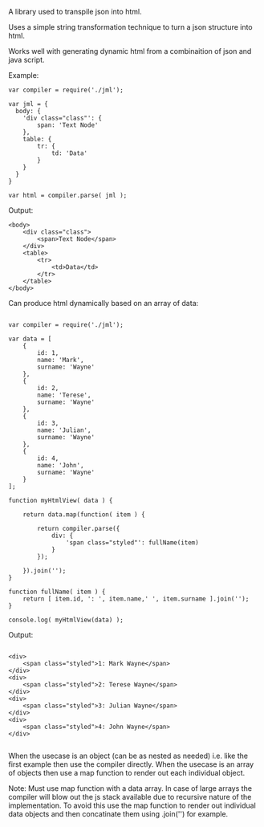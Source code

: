 A library used to transpile json into html. 

Uses a simple string transformation technique to turn a json structure into html.

Works well with generating dynamic html from a combinaition of json and java script.

Example:

```
var compiler = require('./jml');

var jml = {
  body: {
    'div class="class"': {
        span: 'Text Node'
    },
    table: {
        tr: {
            td: 'Data'
        }
    }
  }
}

var html = compiler.parse( jml );

```

Output:

```
<body>
    <div class="class">
        <span>Text Node</span>
    </div>
    <table>
        <tr>
            <td>Data</td>
        </tr>
    </table>
</body>

```


Can produce html dynamically based on an array of data:


```

var compiler = require('./jml');

var data = [
    {
        id: 1,
        name: 'Mark',
        surname: 'Wayne'
    },
    {
        id: 2,
        name: 'Terese',
        surname: 'Wayne'
    },
    {
        id: 3,
        name: 'Julian',
        surname: 'Wayne'
    },
    {
        id: 4,
        name: 'John',
        surname: 'Wayne'
    }
];

function myHtmlView( data ) {

    return data.map(function( item ) {
        
        return compiler.parse({
            div: {
                'span class="styled"': fullName(item)
            }
        });

    }).join('');
}

function fullName( item ) {
    return [ item.id, ': ', item.name,' ', item.surname ].join('');
}

console.log( myHtmlView(data) );

```

Output: 

```

<div>
    <span class="styled">1: Mark Wayne</span>
</div>
<div>
    <span class="styled">2: Terese Wayne</span>
</div>
<div>
    <span class="styled">3: Julian Wayne</span>
</div>
<div>
    <span class="styled">4: John Wayne</span>
</div>


```

When the usecase is an object (can be as nested as needed) i.e. like the first example then use the compiler directly.
When the usecase is an array of objects then use a map function to render out each individual object.

Note: Must use map function with a data array. In case of large arrays the compiler will blow out the js
stack available due to recursive nature of the implementation. 
To avoid this use the map function to render out individual data objects and then
concatinate them using .join('') for example.

